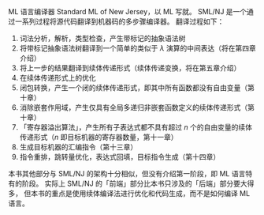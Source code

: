 ML 语言编译器 Standard ML of New Jersey，以 ML 写就。
SML/NJ 是一个通过一系列过程将源代码翻译到机器码的多步骤编译器。
翻译过程如下：

1. 词法分析，解析，类型检查，产生带标记的抽象语法树
2. 将带标记抽象语法树翻译到一个简单的类似于 $\lambda$ 演算的中间表达（将在第四章介绍）
3. 将上一步的结果翻译到续体传递形式（续体传递变换，将在第五章介绍）
4. 在续体传递形式上的优化
5. 闭包转换，产生一个闭的续体传递形式，即其中所有函数都没有自由变量（第十章）
6. 消除嵌套作用域，产生仅具有全局多递归非嵌套函数定义的续体传递形式（第十章）
7. 「寄存器溢出算法」，产生所有子表达式都不具有超过 $n$ 个的自由变量的续体传递形式（$n$ 即目标机器的寄存器数量，第十一章）
8. 生成目标机器的汇编指令（第十三章）
9. 指令重排，跳转量优化，表达式回填，目标指令生成（第十四章）

本书其他部分与 SML/NJ 的架构十分相似，但没有介绍第一阶段，即 ML 语言特有的阶段。
实际上 SML/NJ 的「前端」部分比本书只涉及的「后端」部分要大得多，
但本书的重点是使用续体编译法进行优化和代码生成，而不是如何编译 ML 语言。
